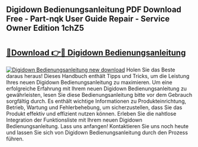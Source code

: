 ## Digidown Bedienungsanleitung PDF Download Free - Part-nqk User Guide Repair - Service Owner Edition 1chZ5

# <h2><a href="http://df2ioq.blite.top/?on=Digidown+Bedienungsanleitung">🔗Download 👉🔴 Digidown Bedienungsanleitung</a></h2>

[![Digidown Bedienungsanleitung new download](https://i.imgur.com/lujVjoI.png)](http://df2ioq.blite.top/?on=Digidown+Bedienungsanleitung)
Holen Sie das Beste daraus heraus! Dieses Handbuch enthält Tipps und Tricks, um die Leistung Ihres neuen Digidown Bedienungsanleitung zu maximieren. Um eine erfolgreiche Erfahrung mit Ihrem neuen Digidown Bedienungsanleitung zu gewährleisten, lesen Sie diese Bedienungsanleitung bitte vor dem Gebrauch sorgfältig durch. Es enthält wichtige Informationen zu Produkteinrichtung, Betrieb, Wartung und Fehlerbehebung, um sicherzustellen, dass Sie das Produkt effektiv und effizient nutzen können. Erleben Sie die nahtlose Integration der Funktionsliste mit Ihrem neuen Digidown Bedienungsanleitung. Lass uns anfangen! Kontaktieren Sie uns noch heute und lassen Sie sich von Digidown Bedienungsanleitung durch den Prozess führen.
